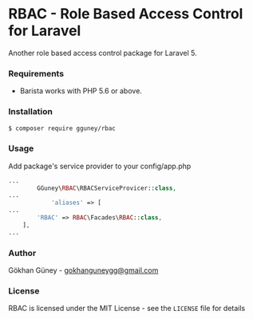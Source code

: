 # RBAC - Role Based Access Control for Laravel

Another role based access control package for Laravel 5.

### Requirements

- Barista works with PHP 5.6 or above.

### Installation

```bash
$ composer require gguney/rbac
```

### Usage
Add package's service provider to your config/app.php

```php
...
        GGuney\RBAC\RBACServiceProvicer::class,
...
		    'aliases' => [
...
        'RBAC' => RBAC\Facades\RBAC::class,
    ],
...
```


### Author

Gökhan Güney - <gokhanguneygg@gmail.com><br />

### License

RBAC is licensed under the MIT License - see the `LICENSE` file for details
